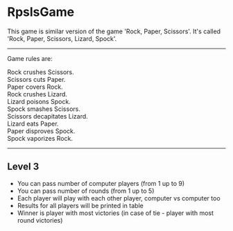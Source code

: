 # RpslsGame

This game is similar version of the game 'Rock, Paper, Scissors'. It's called 'Rock, Paper, Scissors, Lizard, Spock'.

---
Game rules are:

Rock crushes Scissors.<br>
Scissors cuts Paper.<br>
Paper covers Rock.<br>
Rock crushes Lizard.<br>
Lizard poisons Spock.<br>
Spock smashes Scissors.<br>
Scissors decapitates Lizard.<br>
Lizard eats Paper.<br>
Paper disproves Spock.<br>
Spock vaporizes Rock.<br>

---

## Level 3

- You can pass number of computer players (from 1 up to 9)
- You can pass number of rounds (from 1 up to 5)
- Each player will play with each other player, computer vs computer too
- Results for all players will be printed in table
- Winner is player with most victories (in case of tie - player with most round victories)